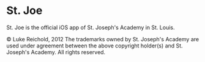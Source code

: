 St. Joe
=========
St. Joe is the official iOS app of St. Joseph's Academy in St. Louis.


© Luke Reichold, 2012
The trademarks owned by St. Joseph's Academy are used under agreement between the above copyright holder(s) and St. Joseph's Academy. All rights reserved.

